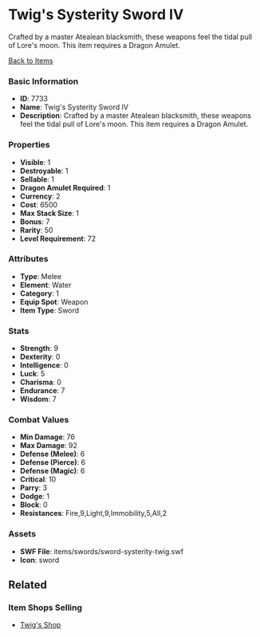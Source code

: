 # Twig's Systerity Sword IV

Crafted by a master Atealean blacksmith, these weapons feel the tidal pull of Lore's moon. This item requires a Dragon Amulet.

[Back to Items](../items.md)

### Basic Information

- **ID**: 7733
- **Name**: Twig&#039;s Systerity Sword IV
- **Description**: Crafted by a master Atealean blacksmith, these weapons feel the tidal pull of Lore&#039;s moon. This item requires a Dragon Amulet.

### Properties

- **Visible**: 1
- **Destroyable**: 1
- **Sellable**: 1
- **Dragon Amulet Required**: 1
- **Currency**: 2
- **Cost**: 6500
- **Max Stack Size**: 1
- **Bonus**: 7
- **Rarity**: 50
- **Level Requirement**: 72

### Attributes

- **Type**: Melee
- **Element**: Water
- **Category**: 1
- **Equip Spot**: Weapon
- **Item Type**: Sword

### Stats

- **Strength**: 9
- **Dexterity**: 0
- **Intelligence**: 0
- **Luck**: 5
- **Charisma**: 0
- **Endurance**: 7
- **Wisdom**: 7

### Combat Values

- **Min Damage**: 76
- **Max Damage**: 92
- **Defense (Melee)**: 6
- **Defense (Pierce)**: 6
- **Defense (Magic)**: 6
- **Critical**: 10
- **Parry**: 3
- **Dodge**: 1
- **Block**: 0
- **Resistances**: Fire,9,Light,9,Immobility,5,All,2

### Assets

- **SWF File**: items/swords/sword-systerity-twig.swf
- **Icon**: sword

## Related

### Item Shops Selling

- [Twig's Shop](../item-shops/284-twig-s-shop.md)

